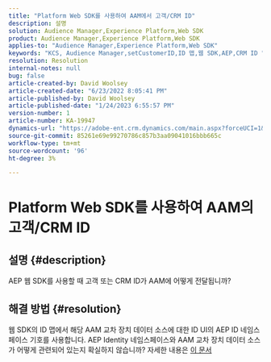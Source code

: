 ```yaml
---
title: "Platform Web SDK를 사용하여 AAM에서 고객/CRM ID"
description: 설명
solution: Audience Manager,Experience Platform,Web SDK
product: Audience Manager,Experience Platform,Web SDK
applies-to: "Audience Manager,Experience Platform,Web SDK"
keywords: "KCS, Audience Manager,setCustomerID,ID 맵,웹 SDK,AEP,CRM ID "
resolution: Resolution
internal-notes: null
bug: false
article-created-by: David Woolsey
article-created-date: "6/23/2022 8:05:41 PM"
article-published-by: David Woolsey
article-published-date: "1/24/2023 6:55:57 PM"
version-number: 1
article-number: KA-19947
dynamics-url: "https://adobe-ent.crm.dynamics.com/main.aspx?forceUCI=1&pagetype=entityrecord&etn=knowledgearticle&id=9224e2d4-2ff3-ec11-bb3d-6045bd01564c"
source-git-commit: 85261e69e99270786c857b3aa09041016bbb665c
workflow-type: tm+mt
source-wordcount: '96'
ht-degree: 3%

---
```


# Platform Web SDK를 사용하여 AAM의 고객/CRM ID

## 설명 {#description}


AEP 웹 SDK를 사용할 때 고객 또는 CRM ID가 AAM에 어떻게 전달됩니까?


## 해결 방법 {#resolution}


웹 SDK의 ID 맵에서 해당 AAM 교차 장치 데이터 소스에 대한 ID UI의 AEP ID 네임스페이스 기호를 사용합니다. AEP Identity 네임스페이스와 AAM 교차 장치 데이터 소스가 어떻게 관련되어 있는지 확실하지 않습니까? 자세한 내용은 [이 문서](https://experienceleague.adobe.com/docs/experience-cloud-kcs/kbarticles/KA-21305.html)
